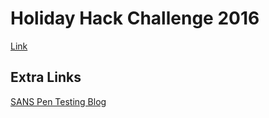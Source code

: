 # Holiday Hack Challenge 2016
[Link](https://www.holidayhackchallenge.com/2016/)

## Extra Links
[SANS Pen Testing Blog](https://pen-testing.sans.org/blog/pen-testing)